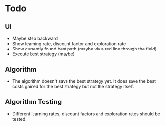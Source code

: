 # Todo

## UI
- Maybe step backward
- Show learning rate, discount factor and exploration rate
- Show currently found best path (maybe via a red line through the field)
- Execute best strategy (maybe)

## Algorithm
- The algorithm doesn't save the best strategy yet. It does save the best costs gained for the best strategy but not the strategy itself.

## Algorithm Testing
- Different learning rates, discount factors and exploration rates should be tested.
